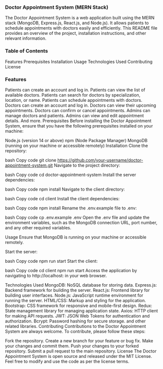 ### Doctor Appointment System (MERN Stack)

The Doctor Appointment System is a web application built using the MERN stack (MongoDB, Express.js, React.js, and Node.js). It allows patients to schedule appointments with doctors easily and efficiently. This README file provides an overview of the project, installation instructions, and other relevant information.

### Table of Contents
Features
Prerequisites
Installation
Usage
Technologies Used
Contributing
License

### Features
Patients can create an account and log in.
Patients can view the list of available doctors.
Patients can search for doctors by specialization, location, or name.
Patients can schedule appointments with doctors.
Doctors can create an account and log in.
Doctors can view their upcoming appointments.
Doctors can confirm or cancel appointments.
Admins can manage doctors and patients.
Admins can view and edit appointment details.
And more.
Prerequisites
Before installing the Doctor Appointment System, ensure that you have the following prerequisites installed on your machine:

Node.js (version 14 or above)
npm (Node Package Manager)
MongoDB (running on your machine or accessible remotely)
Installation
Clone the repository:

bash
Copy code
git clone https://github.com/your-username/doctor-appointment-system.git
Navigate to the project directory:

bash
Copy code
cd doctor-appointment-system
Install the server dependencies:

bash
Copy code
npm install
Navigate to the client directory:

bash
Copy code
cd client
Install the client dependencies:

bash
Copy code
npm install
Rename the .env.example file to .env:

bash
Copy code
cp .env.example .env
Open the .env file and update the environment variables, such as the MongoDB connection URL, port number, and any other required variables.

Usage
Ensure that MongoDB is running on your machine or accessible remotely.

Start the server:

bash
Copy code
npm run start
Start the client:

bash
Copy code
cd client
npm run start
Access the application by navigating to http://localhost:<PORT> in your web browser.

Technologies Used
MongoDB: NoSQL database for storing data.
Express.js: Backend framework for building the server.
React.js: Frontend library for building user interfaces.
Node.js: JavaScript runtime environment for running the server.
HTML/CSS: Markup and styling for the application.
Bootstrap: CSS framework for responsive and mobile-first design.
Redux: State management library for managing application state.
Axios: HTTP client for making API requests.
JWT: JSON Web Tokens for authentication and authorization.
Bcrypt: Password hashing for secure storage.
and other related libraries.
Contributing
Contributions to the Doctor Appointment System are always welcome. To contribute, please follow these steps:

Fork the repository.
Create a new branch for your feature or bug fix.
Make your changes and commit them.
Push your changes to your forked repository.
Submit a pull request to the main repository.
License
The Doctor Appointment System is open source and released under the MIT License. Feel free to modify and use the code as per the license terms.